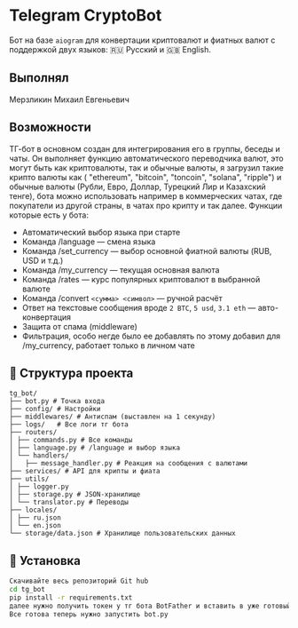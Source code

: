 #  Telegram CryptoBot

Бот на базе `aiogram` для конвертации криптовалют и фиатных валют с поддержкой двух языков: 🇷🇺 Русский и 🇬🇧 English.

## Выполнял
Мерзликин Михаил Евгеньевич

## Возможности

ТГ-бот в основном создан для интегрирования его в группы, беседы и чаты.
Он выполняет функцию автоматического переводчика валют, это могут быть как криптовалюты, так и обычные валюты,
я загрузил такие крипто валюты как (    "ethereum",
    "bitcoin",
    "toncoin",
    "solana",
    "ripple") и обычные валюты (Рубли, Евро, Доллар, Турецкий Лир и Казахский тенге), бота можно использовать например в 
коммерческих чатах, где покупатели из другой страны, в чатах про крипту и так далее. Функции которые есть у бота:

- Автоматический выбор языка при старте
- Команда /language — смена языка
- Команда /set_currency — выбор основной фиатной валюты (RUB, USD и т.д.)
- Команда /my_currency — текущая основная валюта
- Команда /rates — курс популярных криптовалют в выбранной валюте
- Команда /convert `<сумма> <символ>` — ручной расчёт
- Ответ на текстовые сообщения вроде `2 BTC`, `5 usd`, `3.1 eth` — авто-конвертация
- Защита от спама (middleware)
- Фильтрация, особо негде было ее добавлять по этому добавил для /my_currency, работает только в личном чате



## 📁 Структура проекта

```
tg_bot/
├── bot.py # Точка входа
├── config/ # Настройки
├── middlewares/ # Антиспам (выставлен на 1 секунду)
├── logs/   # Все логи тг бота
├── routers/
│ ├── commands.py # Все команды
│ ├── language.py # /language и выбор языка
│ └── handlers/
│   ├── message_handler.py # Реакция на сообщения с валютами
├── services/ # API для крипты и фиата
├── utils/
│ ├── logger.py
│ ├── storage.py # JSON-хранилище
│ └── translator.py # Переводы
├── locales/
│ ├── ru.json
│ └── en.json
└── storage/data.json # Хранилище пользовательских данных
```

## 🔧 Установка

```bash
Скачивайте весь репозиторий Git hub
cd tg_bot
pip install -r requirements.txt
далее нужно получить токен у тг бота BotFather и вставить в уже готовый .evn файл
Все готова теперь нужно запустить bot.py
